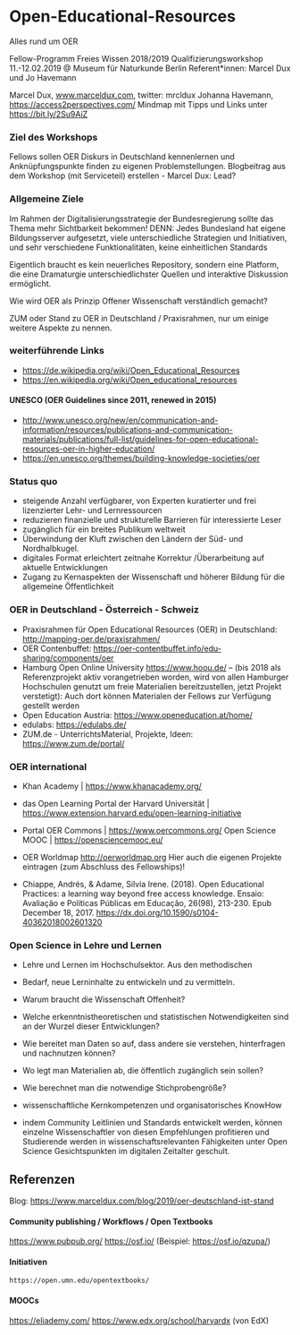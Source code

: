 # Open-Educational-Resources
Alles rund um OER

Fellow-Programm Freies Wissen 2018/2019
Qualifizierungsworkshop 11.-12.02.2019 @ Museum für Naturkunde Berlin
Referent*innen: Marcel Dux und Jo Havemann

Marcel Dux, www.marceldux.com, twitter: mrcldux
Johanna Havemann, https://access2perspectives.com/
Mindmap mit Tipps und Links unter https://bit.ly/2Su9AiZ

### Ziel des Workshops
Fellows sollen OER Diskurs in Deutschland kennenlernen und Anknüpfungspunkte finden zu eigenen Problemstellungen.
Blogbeitrag aus dem Workshop (mit Serviceteil) erstellen - Marcel Dux: Lead?

### Allgemeine Ziele
Im Rahmen der Digitalisierungsstrategie der Bundesregierung sollte das Thema mehr Sichtbarkeit bekommen! DENN: Jedes Bundesland hat eigene Bildungsserver aufgesetzt, viele unterschiedliche Strategien und Initiativen, und sehr verschiedene Funktionalitäten, keine einheitlichen Standards
    
Eigentlich braucht es kein neuerliches Repository, sondern eine Platform, die eine Dramaturgie unterschiedlichster Quellen und interaktive Diskussion ermöglicht.
  
Wie wird OER als Prinzip Offener Wissenschaft verständlich gemacht?



ZUM oder Stand zu OER in Deutschland / Praxisrahmen, nur um einige weitere Aspekte zu nennen.

    
### weiterführende Links    
- https://de.wikipedia.org/wiki/Open_Educational_Resources
- https://en.wikipedia.org/wiki/Open_educational_resources

#### UNESCO (OER Guidelines since 2011, renewed in 2015)
- http://www.unesco.org/new/en/communication-and-information/resources/publications-and-communication-materials/publications/full-list/guidelines-for-open-educational-resources-oer-in-higher-education/
- https://en.unesco.org/themes/building-knowledge-societies/oer

### Status quo
- steigende Anzahl verfügbarer, von Experten kuratierter und frei lizenzierter Lehr- und Lernressourcen
- reduzieren finanzielle und strukturelle Barrieren für interessierte Leser
- zugänglich für ein breites Publikum weltweit  
- Überwindung der Kluft zwischen den Ländern der Süd- und Nordhalbkugel. 
- digitales Format erleichtert zeitnahe Korrektur /Überarbeitung auf aktuelle Entwicklungen 
- Zugang zu Kernaspekten der Wissenschaft und höherer Bildung für die allgemeine Öffentlichkeit

### OER in Deutschland - Österreich - Schweiz
- Praxisrahmen für Open Educational Resources (OER) in Deutschland: http://mapping-oer.de/praxisrahmen/
- OER Contenbuffet: https://oer-contentbuffet.info/edu-sharing/components/oer
- Hamburg Open Online University https://www.hoou.de/ – (bis 2018 als Referenzprojekt aktiv vorangetrieben worden, wird von allen Hamburger Hochschulen genutzt um freie Materialien bereitzustellen, jetzt Projekt verstetigt): Auch dort können Materialen der Fellows zur Verfügung gestellt werden
- Open Education Austria: https://www.openeducation.at/home/ 
- edulabs: https://edulabs.de/
- ZUM.de - UnterrichtsMaterial, Projekte, Ideen: https://www.zum.de/portal/

### OER international
- Khan Academy | https://www.khanacademy.org/
- das Open Learning Portal der Harvard Universität | https://www.extension.harvard.edu/open-learning-initiative
- Portal OER Commons |  https://www.oercommons.org/
 Open Science MOOC | https://opensciencemooc.eu/
- OER Worldmap http://oerworldmap.org Hier auch die eigenen Projekte eintragen (zum Abschluss des Fellowships)!

- Chiappe, Andrés, & Adame, Silvia Irene. (2018). Open Educational Practices: a learning way beyond free access knowledge. Ensaio: Avaliação e Políticas Públicas em Educação, 26(98), 213-230. Epub December 18, 2017. https://dx.doi.org/10.1590/s0104-40362018002601320


### Open Science in Lehre und Lernen
- Lehre und Lernen im Hochschulsektor. Aus den methodischen 
- Bedarf, neue Lerninhalte zu entwickeln und zu vermitteln. 
- Warum braucht die Wissenschaft Offenheit? 
- Welche erkenntnistheoretischen und statistischen Notwendigkeiten sind an der Wurzel dieser Entwicklungen? 
- Wie bereitet man Daten so auf, dass andere sie verstehen, hinterfragen und nachnutzen können? 
- Wo legt man Materialien ab, die öffentlich zugänglich sein sollen? 
- Wie berechnet man die notwendige Stichprobengröße? 
- wissenschaftliche Kernkompetenzen und organisatorisches KnowHow

- indem Community Leitlinien und Standards entwickelt werden, können einzelne Wissenschaftler von diesen Empfehlungen profitieren und Studierende werden in wissenschaftsrelevanten Fähigkeiten unter Open Science Gesichtspunkten im digitalen Zeitalter geschult. 

## Referenzen
Blog: https://www.marceldux.com/blog/2019/oer-deutschland-ist-stand

#### Community publishing / Workflows / Open Textbooks
https://www.pubpub.org/
https://osf.io/ (Beispiel: https://osf.io/qzupa/)

#### Initiativen
    https://open.umn.edu/opentextbooks/
    
#### MOOCs 
https://eliademy.com/
https://www.edx.org/school/harvardx (von EdX)



